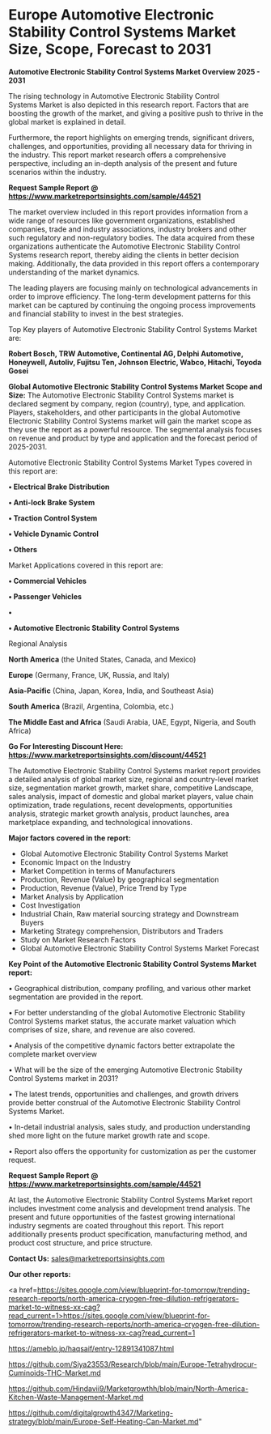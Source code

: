 # Europe Automotive Electronic Stability Control Systems Market Size, Scope, Forecast to 2031

<Strong> Automotive Electronic Stability Control Systems Market Overview 2025 - 2031</strong>

The rising technology in Automotive Electronic Stability Control Systems Market is also depicted in this research report. Factors that are boosting the growth of the market, and giving a positive push to thrive in the global market is explained in detail.

Furthermore, the report highlights on emerging trends, significant drivers, challenges, and opportunities, providing all necessary data for thriving in the industry. This report market research offers a comprehensive perspective, including an in-depth analysis of the present and future scenarios within the industry.

<strong>Request Sample Report @ <a href=https://www.marketreportsinsights.com/sample/44521>https://www.marketreportsinsights.com/sample/44521</a></strong>

The market overview included in this report provides information from a wide range of resources like government organizations, established companies, trade and industry associations, industry brokers and other such regulatory and non-regulatory bodies. The data acquired from these organizations authenticate the Automotive Electronic Stability Control Systems research report, thereby aiding the clients in better decision making. Additionally, the data provided in this report offers a contemporary understanding of the market dynamics.

The leading players are focusing mainly on technological advancements in order to improve efficiency. The long-term development patterns for this market can be captured by continuing the ongoing process improvements and financial stability to invest in the best strategies.

Top Key players of Automotive Electronic Stability Control Systems Market are:

<strong>Robert Bosch, TRW Automotive, Continental AG, Delphi Automotive, Honeywell, Autoliv, Fujitsu Ten, Johnson Electric, Wabco, Hitachi, Toyoda Gosei</strong>

<strong><b>Global Automotive Electronic Stability Control Systems Market Scope and Size:</b></strong>
The Automotive Electronic Stability Control Systems market is declared segment by company, region (country), type, and application. Players, stakeholders, and other participants in the global Automotive Electronic Stability Control Systems market will gain the market scope as they use the report as a powerful resource. The segmental analysis focuses on revenue and product by type and application and the forecast period of 2025-2031.

Automotive Electronic Stability Control Systems Market Types covered in this report are:

<strong>•  Electrical Brake Distribution

•  Anti-lock Brake System

•  Traction Control System

•  Vehicle Dynamic Control

•  Others</strong>

Market Applications covered in this report are:

<strong>•  Commercial Vehicles

•  Passenger Vehicles

•  

•  Automotive Electronic Stability Control Systems</strong> 

Regional Analysis

<strong>North America</strong> (the United States, Canada, and Mexico)

<strong>Europe</strong> (Germany, France, UK, Russia, and Italy)

<strong>Asia-Pacific</strong> (China, Japan, Korea, India, and Southeast Asia)

<strong>South America</strong> (Brazil, Argentina, Colombia, etc.)

<strong>The Middle East and Africa</strong> (Saudi Arabia, UAE, Egypt, Nigeria, and South Africa)

<strong>Go For Interesting Discount Here: <a href=https://www.marketreportsinsights.com/discount/44521>https://www.marketreportsinsights.com/discount/44521</a></strong>

The Automotive Electronic Stability Control Systems market report provides a detailed analysis of global market size, regional and country-level market size, segmentation market growth, market share, competitive Landscape, sales analysis, impact of domestic and global market players, value chain optimization, trade regulations, recent developments, opportunities analysis, strategic market growth analysis, product launches, area marketplace expanding, and technological innovations.

<strong><b>Major factors covered in the report:</b></strong>
<ul>
  <li>Global Automotive Electronic Stability Control Systems Market </li>
  <li>Economic Impact on the Industry</li>
  <li>Market Competition in terms of Manufacturers</li>
  <li>Production, Revenue (Value) by geographical segmentation</li>
  <li>Production, Revenue (Value), Price Trend by Type</li>
  <li>Market Analysis by Application</li>
  <li>Cost Investigation</li>
  <li>Industrial Chain, Raw material sourcing strategy and Downstream Buyers</li>
  <li>Marketing Strategy comprehension, Distributors and Traders</li>
  <li>Study on Market Research Factors</li>
  <li>Global Automotive Electronic Stability Control Systems Market Forecast</li>
</ul>

<strong><b>Key Point of the Automotive Electronic Stability Control Systems Market report:</b></strong>

• Geographical distribution, company profiling, and various other market segmentation are provided in the report.

• For better understanding of the global Automotive Electronic Stability Control Systems market status, the accurate market valuation which comprises of size, share, and revenue are also covered.

• Analysis of the competitive dynamic factors better extrapolate the complete market overview

• What will be the size of the emerging Automotive Electronic Stability Control Systems market in 2031?

• The latest trends, opportunities and challenges, and growth drivers provide better construal of the Automotive Electronic Stability Control Systems Market.

• In-detail industrial analysis, sales study, and production understanding shed more light on the future market growth rate and scope.

• Report also offers the opportunity for customization as per the customer request.

<strong>Request Sample Report @ <a href=https://www.marketreportsinsights.com/sample/44521>https://www.marketreportsinsights.com/sample/44521</a></strong>

At last, the Automotive Electronic Stability Control Systems Market report includes investment come analysis and development trend analysis. The present and future opportunities of the fastest growing international industry segments are coated throughout this report. This report additionally presents product specification, manufacturing method, and product cost structure, and price structure.

<strong>Contact Us:</strong>
sales@marketreportsinsights.com

<strong>Our other reports:</strong>

<a href=https://sites.google.com/view/blueprint-for-tomorrow/trending-research-reports/north-america-cryogen-free-dilution-refrigerators-market-to-witness-xx-cag?read_current=1>https://sites.google.com/view/blueprint-for-tomorrow/trending-research-reports/north-america-cryogen-free-dilution-refrigerators-market-to-witness-xx-cag?read_current=1</a>

<a href=https://ameblo.jp/haqsaif/entry-12891341087.html>https://ameblo.jp/haqsaif/entry-12891341087.html</a>

<a href=https://github.com/Siya23553/Research/blob/main/Europe-Tetrahydrocur-Cuminoids-THC-Market.md>https://github.com/Siya23553/Research/blob/main/Europe-Tetrahydrocur-Cuminoids-THC-Market.md</a>

<a href=https://github.com/Hindavii9/Marketgrowthh/blob/main/North-America-Kitchen-Waste-Management-Market.md>https://github.com/Hindavii9/Marketgrowthh/blob/main/North-America-Kitchen-Waste-Management-Market.md</a>

<a href=https://github.com/digitalgrowth4347/Marketing-strategy/blob/main/Europe-Self-Heating-Can-Market.md>https://github.com/digitalgrowth4347/Marketing-strategy/blob/main/Europe-Self-Heating-Can-Market.md</a>"
